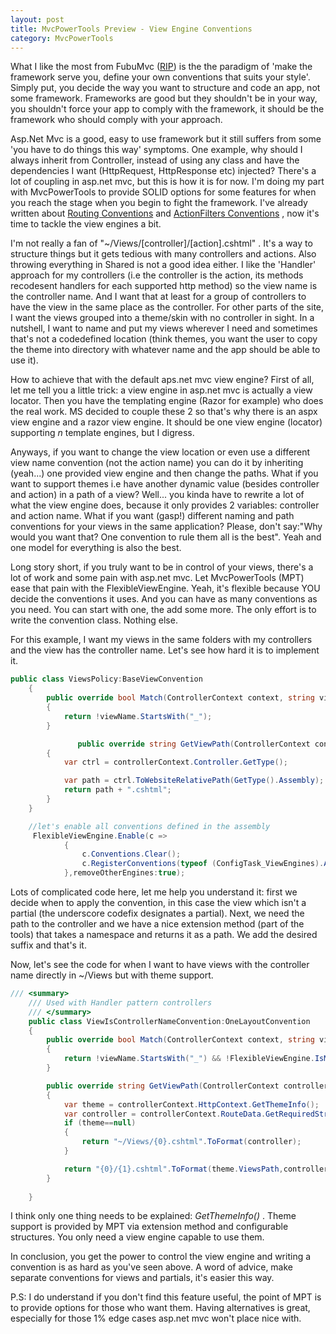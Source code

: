 ```yaml
---
layout: post
title: MvcPowerTools Preview - View Engine Conventions
category: MvcPowerTools
---
```


What I like the most from FubuMvc ([RIP](http://jeremydmiller.com/2014/04/03/im-throwing-in-the-towel-in-fubumvc/)) is the the paradigm of 'make the framework serve you, define your own conventions that suits your style'. Simply put, you decide the way you want to structure and code an app, not some framework. Frameworks are good but they shouldn't be in your way, you shouldn't force your app to comply with the framework, it should be the framework who should comply with your approach.

 Asp.Net Mvc is a good, easy to use framework but it still suffers from some 'you have to do things this way' symptoms. One example, why should I always inherit from Controller, instead of using any class and have the dependencies I want (HttpRequest, HttpResponse etc) injected? There's a lot of coupling in asp.net mvc, but this is how it is for now. I'm doing my part with MvcPowerTools to provide SOLID options for some features for when you reach the stage when you begin to fight the framework. I've already written about [Routing Conventions](http://www.sapiensworks.com/blog/post/2014/04/01/MvcPowerTools-Preview-Routing-Conventions.aspx) and [ActionFilters Conventions](http://www.sapiensworks.com/blog/post/2014/04/03/MvcPowerTools-Preview-Action-Filters-Conventions.aspx) , now it's time to tackle the view engines a bit.

 I'm not really a fan of "~/Views/[controller]/[action].cshtml" . It's a way to structure things but it gets tedious with many controllers and actions. Also throwing everything in Shared is not a good idea either. I like the 'Handler' approach for my controllers (i.e the controller is the action, its methods recodesent handlers for each supported http method) so the view name is the controller name. And I want that at least for a group of controllers to have the view in the same place as the controller. For other parts of the site, I want the views grouped into a theme/skin with no controller in sight. In a nutshell, I want to name and put my views wherever I need and sometimes that's not a codedefined location (think themes, you want the user to copy the theme into directory with whatever name and the app should be able to use it).

 How to achieve that with the default aps.net mvc view engine? First of all, let me tell you a little trick: a view engine in asp.net mvc is actually a view locator. Then you have the templating engine (Razor for example) who does the real work. MS decided to couple these 2 so that's why there is an aspx view engine and a razor view engine. It should be one view engine (locator) supporting _n_ template engines, but I digress.

 Anyways, if you want to change the view location or even use a different view name convention (not the action name) you can do it by inheriting (yeah...) one provided view engine and then change the paths. What if you want to support themes i.e have another dynamic value (besides controller and action) in a path of a view? Well... you kinda have to rewrite a lot of what the view engine does, because it only provides 2 variables: controller and action name. What if you want (gasp!) different naming and path conventions for your views in the same application? Please, don't say:"Why would you want that? One convention to rule them all is the best". Yeah and one model for everything is also the best.

 Long story short, if you truly want to be in control of your views, there's a lot of work and some pain with asp.net mvc. Let MvcPowerTools (MPT) ease that pain with the FlexibleViewEngine. Yeah, it's flexible because YOU decide the conventions it uses. And you can have as many conventions as you need. You can start with one, the add some more. The only effort is to write the convention class. Nothing else.

 For this example, I want my views in the same folders with my controllers and the view has the controller name. Let's see how hard it is to implement it.

  
```csharp
public class ViewsPolicy:BaseViewConvention
    {
        public override bool Match(ControllerContext context, string viewName)
        {
            return !viewName.StartsWith("_");
        }

               public override string GetViewPath(ControllerContext controllerContext, string viewName)
        {
            var ctrl = controllerContext.Controller.GetType();

            var path = ctrl.ToWebsiteRelativePath(GetType().Assembly);
            return path + ".cshtml";
        }
    }

	//let's enable all conventions defined in the assembly
	 FlexibleViewEngine.Enable(c =>
            {
                c.Conventions.Clear();
                c.RegisterConventions(typeof (ConfigTask_ViewEngines).Assembly);
            },removeOtherEngines:true);
```
  Lots of complicated code here, let me help you understand it: first we decide when to apply the convention, in this case the view which isn't a partial (the underscore codefix designates a partial). Next, we need the path to the controller and we have a nice extension method (part of the tools) that takes a namespace and returns it as a path. We add the desired suffix and that's it.

 Now, let's see the code for when I want to have views with the controller name directly in ~/Views but with theme support.

  
```csharp
/// <summary>
    /// Used with Handler pattern controllers
    /// </summary>
    public class ViewIsControllerNameConvention:OneLayoutConvention
    {
        public override bool Match(ControllerContext context, string viewName)
        {
            return !viewName.StartsWith("_") && !FlexibleViewEngine.IsMvcTemplate(viewName);
        }

        public override string GetViewPath(ControllerContext controllerContext, string viewName)
        {
            var theme = controllerContext.HttpContext.GetThemeInfo();
            var controller = controllerContext.RouteData.GetRequiredString("controller");
            if (theme==null)
            {
                return "~/Views/{0}.cshtml".ToFormat(controller);
            }

            return "{0}/{1}.cshtml".ToFormat(theme.ViewsPath,controller);
        }
        
    }
```
  I think only one thing needs to be explained: _GetThemeInfo()_ . Theme support is provided by MPT via extension method and configurable structures. You only need a view engine capable to use them.

 In conclusion, you get the power to control the view engine and writing a convention is as hard as you've seen above. A word of advice, make separate conventions for views and partials, it's easier this way.

 P.S: I do understand if you don't find this feature useful, the point of MPT is to provide options for those who want them. Having alternatives is great, especially for those 1% edge cases asp.net mvc won't place nice with.


